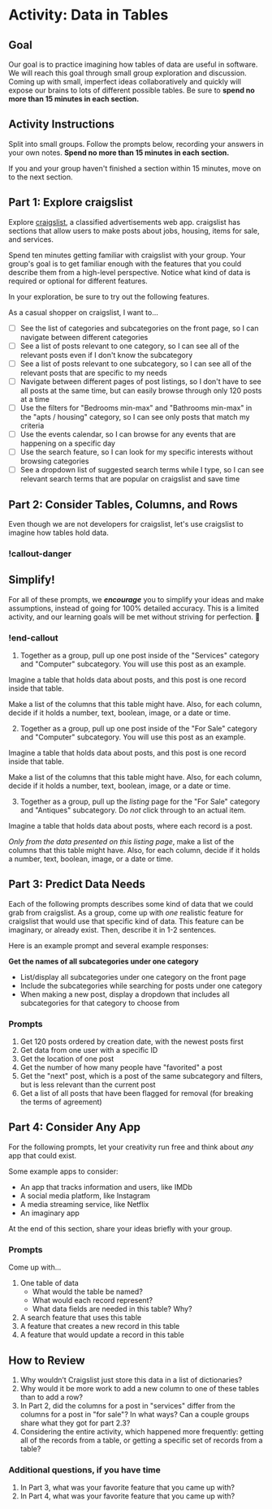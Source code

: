 # Activity: Data in Tables

## Goal

Our goal is to practice imagining how tables of data are useful in software. We will reach this goal through small group exploration and discussion. Coming up with small, imperfect ideas collaboratively and quickly will expose our brains to lots of different possible tables. Be sure to **spend no more than 15 minutes in each section.**

## Activity Instructions

Split into small groups. Follow the prompts below, recording your answers in your own notes. **Spend no more than 15 minutes in each section.**

If you and your group haven't finished a section within 15 minutes, move on to the next section.

## Part 1: Explore craigslist

Explore [craigslist](http://craigslist.com/), a classified advertisements web app. craigslist has sections that allow users to make posts about jobs, housing, items for sale, and services.

Spend ten minutes getting familiar with craigslist with your group. Your group's goal is to get familiar enough with the features that you could describe them from a high-level perspective. Notice what kind of data is required or optional for different features.

In your exploration, be sure to try out the following features.

As a casual shopper on craigslist, I want to...

- [ ] See the list of categories and subcategories on the front page, so I can navigate between different categories
- [ ] See a list of posts relevant to one category, so I can see all of the relevant posts even if I don't know the subcategory
- [ ] See a list of posts relevant to one subcategory, so I can see all of the relevant posts that are specific to my needs
- [ ] Navigate between different pages of post listings, so I don't have to see all posts at the same time, but can easily browse through only 120 posts at a time
- [ ] Use the filters for "Bedrooms min-max" and "Bathrooms min-max" in the "apts / housing" category, so I can see only posts that match my criteria
- [ ] Use the events calendar, so I can browse for any events that are happening on a specific day
- [ ] Use the search feature, so I can look for my specific interests without browsing categories
- [ ] See a dropdown list of suggested search terms while I type, so I can see relevant search terms that are popular on craigslist and save time

## Part 2: Consider Tables, Columns, and Rows

Even though we are not developers for craigslist, let's use craigslist to imagine how tables hold data.

### !callout-danger

## Simplify!

For all of these prompts, we _**encourage**_ you to simplify your ideas and make assumptions, instead of going for 100% detailed accuracy. This is a limited activity, and our learning goals will be met without striving for perfection. 🙂

### !end-callout

1. Together as a group, pull up one post inside of the "Services" category and "Computer" subcategory. You will use this post as an example.

Imagine a table that holds data about posts, and this post is one record inside that table.

Make a list of the columns that this table might have. Also, for each column, decide if it holds a number, text, boolean, image, or a date or time.

2. Together as a group, pull up one post inside of the "For Sale" category and "Computer" subcategory. You will use this post as an example.

Imagine a table that holds data about posts, and this post is one record inside that table.

Make a list of the columns that this table might have. Also, for each column, decide if it holds a number, text, boolean, image, or a date or time.

3. Together as a group, pull up the _listing_ page for the "For Sale" category and "Antiques" subcategory. Do _not_ click through to an actual item.

Imagine a table that holds data about posts, where each record is a post.

_Only from the data presented on this listing page_, make a list of the columns that this table might have. Also, for each column, decide if it holds a number, text, boolean, image, or a date or time.

## Part 3: Predict Data Needs

Each of the following prompts describes some kind of data that we could grab from craigslist. As a group, come up with _one_ realistic feature for craigslist that would use that specific kind of data. This feature can be imaginary, or already exist. Then, describe it in 1-2 sentences.

Here is an example prompt and several example responses:

**Get the names of all subcategories under one category**

- List/display all subcategories under one category on the front page
- Include the subcategories while searching for posts under one category
- When making a new post, display a dropdown that includes all subcategories for that category to choose from

### Prompts

1. Get 120 posts ordered by creation date, with the newest posts first
1. Get data from one user with a specific ID
1. Get the location of one post
1. Get the number of how many people have "favorited" a post
1. Get the "next" post, which is a post of the same subcategory and filters, but is less relevant than the current post
1. Get a list of all posts that have been flagged for removal (for breaking the terms of agreement)

## Part 4: Consider Any App

For the following prompts, let your creativity run free and think about _any_ app that could exist.

Some example apps to consider:

- An app that tracks information and users, like IMDb
- A social media platform, like Instagram
- A media streaming service, like Netflix
- An imaginary app

At the end of this section, share your ideas briefly with your group.

### Prompts

Come up with...

1. One table of data
    - What would the table be named?
    - What would each record represent?
    - What data fields are needed in this table? Why?
1. A search feature that uses this table
1. A feature that creates a new record in this table
1. A feature that would update a record in this table

## How to Review

1. Why wouldn’t Craigslist just store this data in a list of dictionaries? 
1. Why would it be more work to add a new column to one of these tables than to add a row?
1. In Part 2, did the columns for a post in "services" differ from the columns for a post in "for sale"? In what ways? Can a couple groups share what they got for part 2.3?
1. Considering the entire activity, which happened more frequently: getting all of the records from a table, or getting a specific set of records from a table?

### Additional questions, if you have time
1. In Part 3, what was your favorite feature that you came up with?
1. In Part 4, what was your favorite feature that you came up with?
